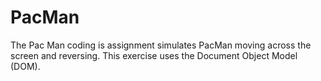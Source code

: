 # PacMan
The Pac Man coding is assignment simulates PacMan moving across the screen and reversing. This exercise uses the Document Object Model (DOM).
